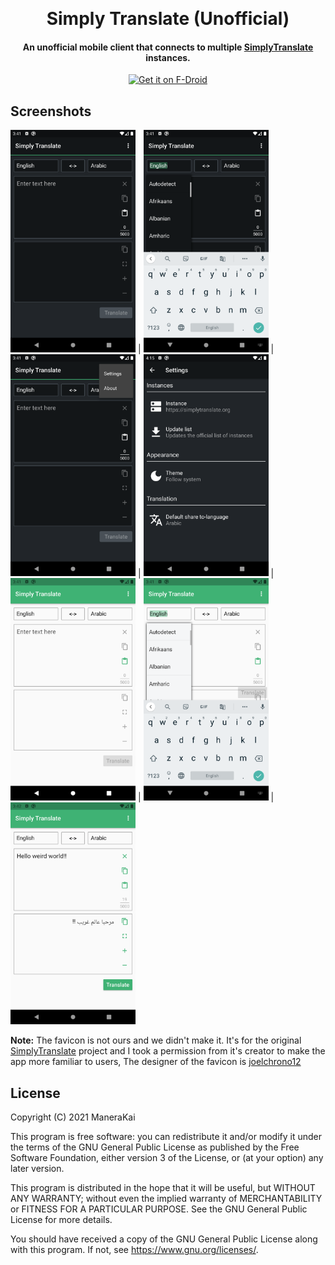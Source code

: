 
<p align="center">
  <a href="https://github.com/ManeraKai/simplytranslate-flutter-client">
      <img alt="" title="Simply Translate" src="https://github.com/ManeraKai/simplytranslate-flutter-client/blob/main/fastlane/metadata/android/en-US/images/icon.png" width="144">
  </a>
</p>
<h1 align="center">Simply Translate (Unofficial)</h1>

<h4 align="center">An unofficial mobile client that connects to multiple <a href="https://simplytranslate.org/">SimplyTranslate</a> instances.</h4>

<p align="center">
  <a href="https://f-droid.org/en/packages/com.simplytranslate/">
    <img src="https://fdroid.gitlab.io/artwork/badge/get-it-on.png"
       alt="Get it on F-Droid"
       height="80">
   </a>
</p>

## Screenshots

<img src="fastlane/metadata/android/en-US/images/phoneScreenshots/1.png" alt="drawing" width="200"/> | <img src="fastlane/metadata/android/en-US/images/phoneScreenshots/2.png" alt="drawing" width="200"/> | <img src="fastlane/metadata/android/en-US/images/phoneScreenshots/3.png" alt="drawing" width="200"/> | <img src="fastlane/metadata/android/en-US/images/phoneScreenshots/4.png" alt="drawing" width="200"/> | <img src="fastlane/metadata/android/en-US/images/phoneScreenshots/5.png" alt="drawing" width="200"/> | 
<img src="fastlane/metadata/android/en-US/images/phoneScreenshots/6.png" alt="drawing" width="200"/> | 
<img src="fastlane/metadata/android/en-US/images/phoneScreenshots/7.png" alt="drawing" width="200"/>

**Note:** The favicon is not ours and we didn't make it. It's for the original [SimplyTranslate](https://simplytranslate.org/) project and I took a permission from it's creator to make the app more familiar to users, The designer of the favicon is [joelchrono12 ](https://joelchrono12.ml/)

## License
Copyright (C) 2021 ManeraKai

This program is free software: you can redistribute it and/or modify it under the terms of the GNU General Public License as published by the Free Software Foundation, either version 3 of the License, or (at your option) any later version.

This program is distributed in the hope that it will be useful, but WITHOUT ANY WARRANTY; without even the implied warranty of MERCHANTABILITY or FITNESS FOR A PARTICULAR PURPOSE. See the GNU General Public License for more details.

You should have received a copy of the GNU General Public License along with this program. If not, see <https://www.gnu.org/licenses/>.
